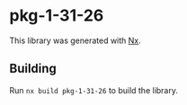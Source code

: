 # pkg-1-31-26

This library was generated with [Nx](https://nx.dev).

## Building

Run `nx build pkg-1-31-26` to build the library.
